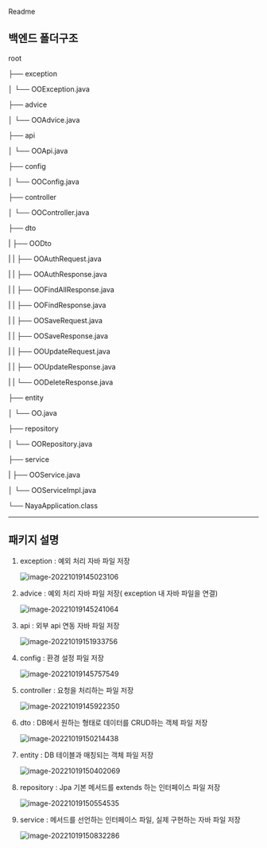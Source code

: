 Readme



## 백엔드 폴더구조

root

├── exception 

│   └── OOException.java

├── advice 

│   └── OOAdvice.java

├── api

│   └── OOApi.java

├── config 

│   └── OOConfig.java

├── controller 

│   └── OOController.java

├── dto 

|   ├── OODto 

|   |   ├── OOAuthRequest.java

|   |   ├── OOAuthResponse.java

|   |   ├── OOFindAllResponse.java

|   |   ├── OOFindResponse.java

|   |   ├── OOSaveRequest.java

|   |   ├── OOSaveResponse.java

|   |   ├── OOUpdateRequest.java

|   |   ├── OOUpdateResponse.java

|   |   └── OODeleteResponse.java

├── entity 

│   └── OO.java

├── repository 

│   └── OORepository.java

├── service 

|   ├── OOService.java

│   └── OOServiceImpl.java

└── NayaApplication.class



---------------------------------------------------------------------------------------------------------------------------------------

## 패키지 설명

1. exception : 예외 처리 자바 파일 저장

   ![image-20221019145023106](./images/exception.png)

2. advice :  예외 처리 자바 파일 저장( exception 내 자바 파일을 연결)

   ![image-20221019145241064](./images/advice.png)

3. api : 외부 api 연동 자바 파일 저장

   ![image-20221019151933756](./images/api.png)

4. config : 환경 설정 파일 저장

   ![image-20221019145757549](./images/config.png)

5. controller :  요청을 처리하는 파일 저장

   ![image-20221019145922350](./images/controller.png)

6. dto : DB에서 원하는 형태로 데이터를 CRUD하는 객체 파일 저장

   ![image-20221019150214438](./images/dto.png)

7. entity : DB 테이블과 매칭되는 객체 파일 저장

   ![image-20221019150402069](./images/entity.png)

8. repository : Jpa 기본 메서드를 extends 하는 인터페이스 파일 저장

   ![image-20221019150554535](./images/repository.png)

9. service : 메서드를 선언하는 인터페이스 파일, 실제 구현하는 자바 파일 저장

   ![image-20221019150832286](./images/service.png)